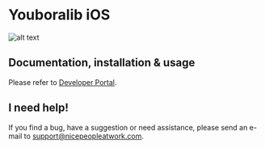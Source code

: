 # Youboralib iOS 
![alt text](https://travis-ci.org/NPAW/lib-plugin-ios.svg?branch=master)

## Documentation, installation & usage
Please refer to [Developer Portal](http://developer.nicepeopleatwork.com).

## I need help!
If you find a bug, have a suggestion or need assistance, please send an e-mail to <support@nicepeopleatwork.com>.